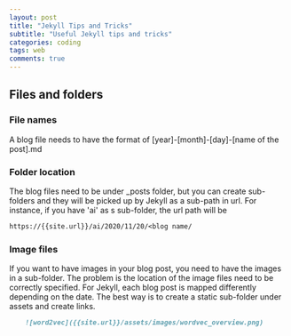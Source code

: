```yaml
---
layout: post
title: "Jekyll Tips and Tricks"
subtitle: "Useful Jekyll tips and tricks"
categories: coding
tags: web
comments: true
---
```

## Files and folders
### File names
A blog file needs to have the format of [year]-[month]-[day]-[name of the post].md

### Folder location
The blog files need to be under _posts folder, but you can create sub-folders and they will be picked up by
Jekyll as a sub-path in url. For instance, if you have 'ai' as s sub-folder, the url path will be

```markdown
https://{{site.url}}/ai/2020/11/20/<blog name/
```

### Image files
If you want to have images in your blog post, you need to have the images in a sub-folder.
The problem is the location of the image files need to be correctly specified.
For Jekyll, each blog post is mapped differently depending on the date.
The best way is to create a static sub-folder under assets and create links.

```markdown
    ![word2vec]({{site.url}}/assets/images/wordvec_overview.png)
```